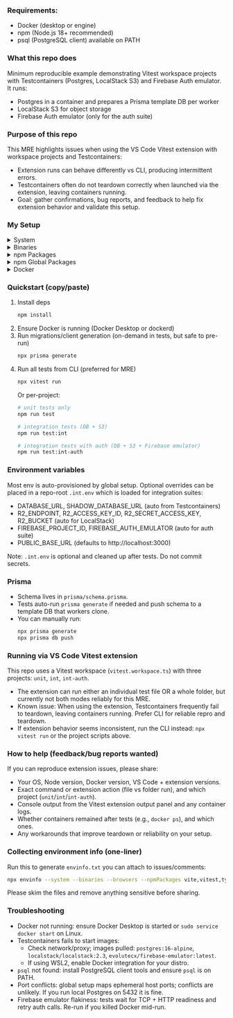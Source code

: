 ### Requirements:
- Docker (desktop or engine)
- npm (Node.js 18+ recommended)
- psql (PostgreSQL client) available on PATH

### What this repo does
Minimum reproducible example demonstrating Vitest workspace projects with Testcontainers (Postgres, LocalStack S3) and Firebase Auth emulator. It runs:
- Postgres in a container and prepares a Prisma template DB per worker
- LocalStack S3 for object storage
- Firebase Auth emulator (only for the auth suite)

### Purpose of this repo
This MRE highlights issues when using the VS Code Vitest extension with workspace projects and Testcontainers:
- Extension runs can behave differently vs CLI, producing intermittent errors.
- Testcontainers often do not teardown correctly when launched via the extension, leaving containers running.
- Goal: gather confirmations, bug reports, and feedback to help fix extension behavior and validate this setup.

### My Setup

<details>
  <summary>System</summary>

  - **OS:** Linux 5.15 Ubuntu 20.04 LTS (Focal Fossa)
  - **CPU:** (16) x64 AMD Ryzen 7 5800X 8-Core Processor
  - **Memory:** 9.83 GB / 15.58 GB
  - **Container:** Yes
  - **Shell:** 5.8 - /usr/bin/zsh

</details>

<details>
  <summary>Binaries</summary>

  - **Node:** 24.7.0 
  - **npm:** 11.5.1 
  - **pnpm:** 9.12.3

</details>

<details>
  <summary>npm Packages</summary>

  - **@prisma/client:** ^6.17.1 → 6.17.1 
  - **prisma:** ^6.14.0 → 6.17.1 
  - **typescript:** ^5.6.3 → 5.9.3 
  - **vitest:** ^3.2.4 → 3.2.4 

</details>

<details>
  <summary>npm Global Packages</summary>

  - **corepack:** 0.34.0
  - **npm:** 11.5.1

</details>


<details>
  <summary>Docker</summary>

  - **Client:**
    - Version: 27.2.0
    - API version: 1.47
    - Go version: go1.21.13
    - Git commit: 3ab4256
    - Built: Tue Aug 27 14:14:20 2024
    - OS/Arch: linux/amd64
    - Context: default

  - **Server:** Docker Desktop
    - Engine:
      - Version: 27.2.0
      - API version: 1.47 (min 1.24)
      - Go version: go1.21.13
      - Git commit: 3ab5c7d
      - Built: Tue Aug 27 14:15:15 2024
      - OS/Arch: linux/amd64
      - Experimental: false
    - containerd:
      - Version: 1.7.20
      - Git commit: 8fc6bcff51318944179630522a095cc9dbf9f353
    - runc:
      - Version: 1.1.13
      - Git commit: v1.1.13-0-g58aa920
    - docker-init:
      - Version: 0.19.0
      - Git commit: de40ad0

  - **Images:**
    - postgres: 16-alpine
    - evolutecx/firebase-emulator: latest
    - localstack/localstack: 2.3

</details>



### Quickstart (copy/paste)
1. Install deps
   ```bash
   npm install
   ```
2. Ensure Docker is running (Docker Desktop or dockerd)
3. Run migrations/client generation (on-demand in tests, but safe to pre-run)
   ```bash
   npx prisma generate
   ```
4. Run all tests from CLI (preferred for MRE)
   ```bash
   npx vitest run
   ```
   Or per-project:
   ```bash
   # unit tests only
   npm run test
   
   # integration tests (DB + S3)
   npm run test:int
   
   # integration tests with auth (DB + S3 + Firebase emulator)
   npm run test:int-auth
   ```

### Environment variables
Most env is auto-provisioned by global setup. Optional overrides can be placed in a repo-root `.int.env` which is loaded for integration suites:
- DATABASE_URL, SHADOW_DATABASE_URL (auto from Testcontainers)
- R2_ENDPOINT, R2_ACCESS_KEY_ID, R2_SECRET_ACCESS_KEY, R2_BUCKET (auto for LocalStack)
- FIREBASE_PROJECT_ID, FIREBASE_AUTH_EMULATOR (auto for auth suite)
- PUBLIC_BASE_URL (defaults to http://localhost:3000)

Note: `.int.env` is optional and cleaned up after tests. Do not commit secrets.

### Prisma
- Schema lives in `prisma/schema.prisma`.
- Tests auto-run `prisma generate` if needed and push schema to a template DB that workers clone.
- You can manually run:
  ```bash
  npx prisma generate
  npx prisma db push
  ```

### Running via VS Code Vitest extension
This repo uses a Vitest workspace (`vitest.workspace.ts`) with three projects: `unit`, `int`, `int-auth`.
- The extension can run either an individual test file OR a whole folder, but currently not both modes reliably for this MRE.
- Known issue: When using the extension, Testcontainers frequently fail to teardown, leaving containers running. Prefer CLI for reliable repro and teardown.
- If extension behavior seems inconsistent, run the CLI instead: `npx vitest run` or the project scripts above.

### How to help (feedback/bug reports wanted)
If you can reproduce extension issues, please share:
- Your OS, Node version, Docker version, VS Code + extension versions.
- Exact command or extension action (file vs folder run), and which project (`unit`/`int`/`int-auth`).
- Console output from the Vitest extension output panel and any container logs.
- Whether containers remained after tests (e.g., `docker ps`), and which ones.
- Any workarounds that improve teardown or reliability on your setup.

### Collecting environment info (one-liner)
Run this to generate `envinfo.txt` you can attach to issues/comments:
```bash
npx envinfo --system --binaries --browsers --npmPackages vite,vitest,typescript,prisma,@prisma/client --npmGlobalPackages > envinfo.txt
```
Please skim the files and remove anything sensitive before sharing.

### Troubleshooting
- Docker not running: ensure Docker Desktop is started or `sudo service docker start` on Linux.
- Testcontainers fails to start images:
  - Check network/proxy; images pulled: `postgres:16-alpine`, `localstack/localstack:2.3`, `evolutecx/firebase-emulator:latest`.
  - If using WSL2, enable Docker integration for your distro.
- `psql` not found: install PostgreSQL client tools and ensure `psql` is on PATH.
- Port conflicts: global setup maps ephemeral host ports; conflicts are unlikely. If you run local Postgres on 5432 it is fine.
- Firebase emulator flakiness: tests wait for TCP + HTTP readiness and retry auth calls. Re-run if you killed Docker mid-run.



